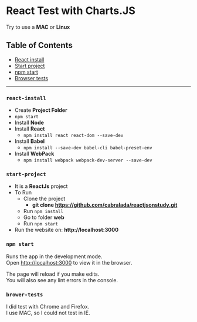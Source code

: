 # React Test with Charts.JS

Try to use a **MAC** or **Linux**

## Table of Contents

- [React install](#react-install)
- [Start project](#tart-project)
- [npm start](#npm-start)
- [Browser tests](#brower-tests)

***

### `react-install`

- Create **Project Folder**
- `npm start`
- Install **Node**
- Install **React**
	- `npm install react react-dom --save-dev`
- Install **Babel**
	- `npm install --save-dev babel-cli babel-preset-env`
- Install **WebPack**
	- `npm install webpack webpack-dev-server --save-dev`

### `start-project`

- It is a **ReactJs** project
- To Run
	- Clone the project
		- **git clone https://github.com/cabralada/reactjsonstudy.git**
	- Run `npm install`
	- Go to folder **web**
	- Run `npm start`
- Run the website on: **http://localhost:3000**

### `npm start`

Runs the app in the development mode.<br>
Open [http://localhost:3000](http://localhost:3000) to view it in the browser.

The page will reload if you make edits.<br>
You will also see any lint errors in the console.

### `brower-tests`

I did test with Chrome and Firefox. <br>
I use MAC, so I could not test in IE.
